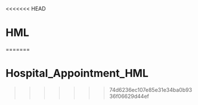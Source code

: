 <<<<<<< HEAD
# HML
=======
# Hospital_Appointment_HML
>>>>>>> 74d6236ec107e85e31e34ba0b9336f06629d44ef
 
